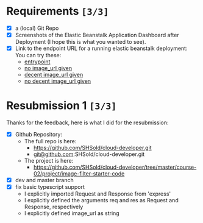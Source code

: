 

# Requirements <code>[3/3]</code>

-   [X] a (local) Git Repo
-   [X] Screenshots of the Elastic Beanstalk Application Dashboard after
    Deployment (I hope this is what you wanted to see).
-   [X] Link to the endpoint URL for a running elastic beanstalk deployment:
    You can try these:
    -   [entrypoint](http://image-filter-stefan-dev-dev4.us-east-1.elasticbeanstalk.com/)
    -   [no image\_url given](http://image-filter-stefan-dev-dev4.us-east-1.elasticbeanstalk.com/filteredimage?image_url=)
    -   [decent image\_url given](http://image-filter-stefan-dev-dev4.us-east-1.elasticbeanstalk.com/filteredimage?image_url=https://www.hdwallpaper.nu/wp-content/uploads/2015/02/Funny-Cat-Hidden.jpg)
    -   [no decent image\_url given](http://image-filter-stefan-dev-dev4.us-east-1.elasticbeanstalk.com/filteredimage?image_url=asiuasoias;ivuse8w4we98p89f3wr8qw3rqw8)


# Resubmission 1 <code>[3/3]</code>

Thanks for the feedback, here is what I did for the resubmission:

-   [X] Github Repository:
    -   The full repo is here:
        -   <https://github.com/SHSold/cloud-developer.git>
        -   git@github.com:SHSold/cloud-developer.git
    -   The project is here:
        -   <https://github.com/SHSold/cloud-developer/tree/master/course-02/project/image-filter-starter-code>
-   [X] dev and master branch
-   [X] fix basic typescript support
    -   I explicitly imported Request and Response from 'express'
    -   I explicitly defined the arguments req and res as Request and Response, respectively
    -   I explicitly defined image\_url as string

